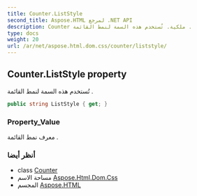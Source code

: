 ```yaml
---
title: Counter.ListStyle
second_title: Aspose.HTML لمرجع .NET API
description: Counter ملكية. تُستخدم هذه السمة لنمط القائمة .
type: docs
weight: 20
url: /ar/net/aspose.html.dom.css/counter/liststyle/
---
```

## Counter.ListStyle property

تُستخدم هذه السمة لنمط القائمة .

```csharp
public string ListStyle { get; }
```

### Property_Value

معرف نمط القائمة .

### أنظر أيضا

* class [Counter](../)
* مساحة الاسم [Aspose.Html.Dom.Css](../../counter/)
* المجسم [Aspose.HTML](../../../)


